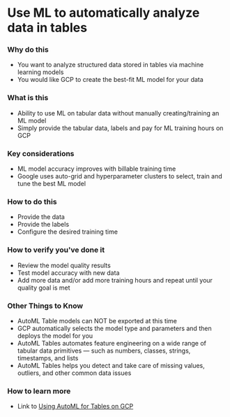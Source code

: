 # Use ML to automatically analyze data in tables

### Why do this
 - You want to analyze structured data stored in tables via machine learning models
 - You would like GCP to create the best-fit ML model for your data

### What is this
 - Ability to use ML on tabular data without manually creating/training an ML model
 - Simply provide the tabular data, labels and pay for ML training hours on GCP

### Key considerations
 - ML model accuracy improves with billable training time
 - Google uses auto-grid and hyperparameter clusters to select, train and tune the best ML model 

### How to do this
 - Provide the data
 - Provide the labels
 - Configure the desired training time

### How to verify you've done it
 - Review the model quality results
 - Test model accuracy with new data
 - Add more data and/or add more training hours and repeat until your quality goal is met

### Other Things to Know
 - AutoML Table models can NOT be exported at this time
 - GCP automatically selects the model type and parameters and then deploys the model for you
 - AutoML Tables automates feature engineering on a wide range of tabular data primitives — such as numbers, classes, strings, timestamps, and lists 
 - AutoML Tables helps you detect and take care of missing values, outliers, and other common data issues

### How to learn more
 - Link to [Using AutoML for Tables on GCP](https://cloud.google.com/automl-tables/)
